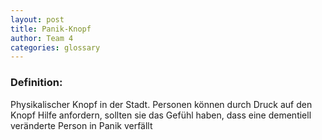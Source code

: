 ```yaml
---
layout: post
title: Panik-Knopf
author: Team 4
categories: glossary
---
```

### Definition:

Physikalischer Knopf in der Stadt. Personen können durch Druck auf den Knopf Hilfe anfordern, sollten sie das Gefühl haben, dass eine dementiell veränderte Person in Panik verfällt

